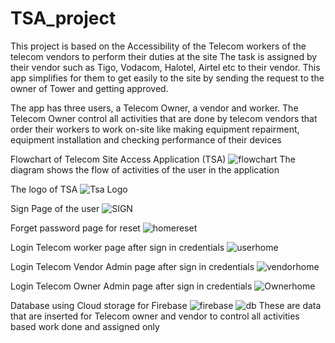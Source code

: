 # TSA_project
This project is based on the Accessibility of the Telecom workers of the telecom vendors to perform their duties at the site
The task is assigned by their vendor such as Tigo, Vodacom, Halotel, Airtel etc to their vendor. This app simplifies for them to get easily to the site by sending the request to the owner of Tower and getting approved.

The app has three users, a Telecom Owner, a vendor and worker. The Telecom Owner control all activities that  are done by telecom vendors that order their workers to work on-site  like making equipment repairment, equipment installation  and checking performance of their devices

Flowchart  of Telecom Site Access Application (TSA)
![flowchart](https://github.com/FROLIANI/TSA_project/assets/84269100/2f9dc605-6c4d-46a1-abdd-1e44f9ed7065)
The diagram shows the flow of activities of the user in the application

The logo of TSA
![Tsa Logo](https://github.com/FROLIANI/TSA_project/assets/84269100/0d767212-0b25-431f-bdc1-304be1e35232)

Sign Page of the user
![SIGN](https://github.com/FROLIANI/TSA_project/assets/84269100/07e7d51b-f4ff-4dac-81a5-cf194832c7c9)

Forget password page for reset
![homereset](https://github.com/FROLIANI/TSA_project/assets/84269100/feafd030-fc7c-4db8-9182-25df9647a1ca)

Login Telecom worker page after sign in credentials
![userhome](https://github.com/FROLIANI/TSA_project/assets/84269100/bfaca1e7-b104-4d58-8805-50a43f762d22)

Login Telecom Vendor Admin page after sign in credentials
![vendorhome](https://github.com/FROLIANI/TSA_project/assets/84269100/10c5879b-ea36-47b1-a72c-62947b334125)

Login Telecom Owner Admin page after sign in credentials
![Ownerhome](https://github.com/FROLIANI/TSA_project/assets/84269100/c9e21066-f858-472a-830b-132aa47f8395)

Database using Cloud storage for Firebase
![firebase](https://github.com/FROLIANI/TSA_project/assets/84269100/d2ac73b2-4947-44a5-89a4-96d49014f5be)
![db](https://github.com/FROLIANI/TSA_project/assets/84269100/21209a6c-5f72-4570-87c7-2900f0d5bc43)
These are data that are inserted for Telecom owner and vendor to control all activities based work done and assigned only


